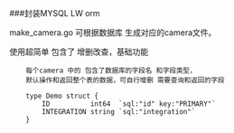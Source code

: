 ###封装MYSQL LW orm

make_camera.go 可根据数据库 生成对应的camera文件。

使用超简单 包含了 增删改查，基础功能


```gotemplate
    每个camera 中的 包含了数据库的字段名 和字段类型，
    默认操作和返回整个表的数据，可自行增删 需要查询和返回的字段
    
    type Demo struct {
        ID          int64  `sql:"id" key:"PRIMARY"`
        INTEGRATION string `sql:"integration"`
    }
```